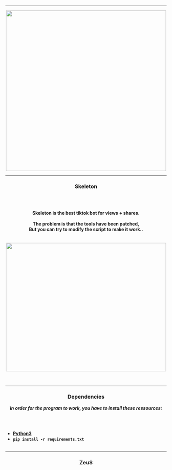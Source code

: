 -----

<p align="center">
<img src="https://github.com/ZeusFuckYou/images-zeus/blob/main/image_2022-08-18_222834086.png?raw=true", width="500", height="500">
</p>

-----

### <p align="center"> Skeleton </p>

<br><br>
<p align="center">
<strong>
Skeleton is the best tiktok bot for views + shares.
<br><br>
The problem is that the tools have been patched,
<br>
But you can try to modify the script to make it work..
<br><br><br>
</strong>
<img src="https://github.com/ZeusFuckYou/images-zeus/blob/main/image_2022-08-18_222818407.png?raw=true" width="500", height="400">
</p>
<br>

-----

### <p align="center"> Dependencies </p>

<p align="center"><strong><i>In order for the program to work, you have to install these ressources:</i></strong</p>

<br><br>
* <a href="https://www.python.org/ftp/python/3.9.13/python-3.9.13-amd64.exe">Python3</a>
* `pip install -r requirements.txt`
<br><br>

-----

### <p align="center">ZeuS</p>
